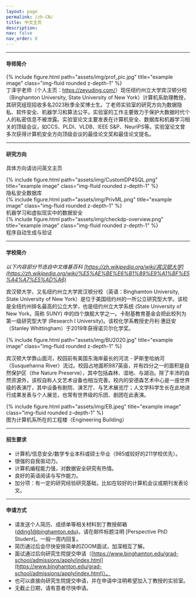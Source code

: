 ```yaml
---
layout: page
permalink: /zh-CN/
title: 中文主页
description:
nav: false
nav_order: 8
---
```


----

#### 导师简介


<div class="row justify-content-sm-center">
    <div class="col-sm-4 mt-3 mt-md-0">
        {% include figure.html path="assets/img/prof_pic.jpg" title="example image" class="img-fluid rounded z-depth-1" %}
    </div>
    <div class="col-sm-8 mt-3 mt-md-0">
        丁泽宇老师（个人主页：<a href="https://zeyuding.com/">https://zeyuding.com/</a>）现任纽约州立大学宾汉顿分校（Binghamton University, State University of New York）计算机系助理教授，其研究组现招收多名2023秋季全奖博士生。丁老师实验室的研究方向为数据隐私、软件安全、机器学习和算法公平。实验室的工作主要致力于保护大数据时代个人的私密信息不被泄露。实验室论文主要发表在计算机安全、数据库和机器学习相关的顶级会议，如CCS、PLDI、VLDB、IEEE S&P、NeurIPS等。实验室论文曾多次获得计算机安全方向顶级会议的最佳论文奖和最佳论文提名。
    </div>
</div>

----

#### 研究方向

具体方向请访问英文主页

<div class="row justify-content-sm-center">
    <div class="col-sm-4 mt-3 mt-md-0">
        {% include figure.html path="assets/img/CustomDP4SQL.png" title="example image" class="img-fluid rounded z-depth-1" %}
        <div class="caption">
            隐私安全数据库
        </div>
    </div>
    <div class="col-sm-4 mt-3 mt-md-0">
        {% include figure.html path="assets/img/PrivML.png" title="example image" class="img-fluid rounded z-depth-1" %}
        <div class="caption">
            机器学习和虚拟现实中的数据安全
        </div>
    </div>
    <div class="col-sm-4 mt-3 mt-md-0">
        {% include figure.html path="assets/img/checkdp-overview.png" title="example image" class="img-fluid rounded z-depth-1" %}
        <div class="caption">
            程序自动生成与验证
        </div>
    </div>
</div>



----

#### 学校简介

*以下内容部分节选自中文维基百科 [https://zh.wikipedia.org/wiki/宾汉顿大学](https://zh.wikipedia.org/wiki/%E5%AE%BE%E6%B1%89%E9%A1%BF%E5%A4%A7%E5%AD%A6)*


宾汉顿大学，又名纽约州立大学宾汉顿分校（英语：Binghamton University, State University of New York）是位于美国纽约州的一所公立研究型大学。该校是全纽约州排名最高的公立大学，也是纽约州立大学系统 (State University of New York，简称 SUNY) 中的四个旗舰大学之一。卡耐基教育基金会把此校列为第一级研究型大学 (Research I University)。该校化学系教授史丹利·惠廷安（Stanley Whittingham）于2019年获得诺贝尔化学奖。

<div class="row">
    <div class="col-sm mt-3 mt-md-0">
        {% include figure.html path="assets/img/BU2020.jpg" title="example image" class="img-fluid rounded z-depth-1" %}
    </div>
</div>
<!-- <div class="caption">
    This image can also have a caption. It's like magic.
</div> -->

宾汉顿大学靠山面河，校园前有美国东海岸最长的河流 - 萨斯奎哈纳河（Susquehanna River）流过。校园占地面积887英亩，并有四分之一的面积是自然保护区（the Nature Preserve），其中包括森林、湿地、与湖泊。除了丰沛的自然资源外，该校自称人文艺术设备也相当完善。校内的安德森艺术中心是一座世界级的表演厅，其中设备有剧院、演艺厅、与艺术展览厅；人文学科学生长在此地进行成果发表与个人展览，也常有世界级的乐团、剧团在此表演。



<div class="row">
    <div class="col-sm mt-3 mt-md-0">
        {% include figure.html path="assets/img/EB.jpeg" title="example image" class="img-fluid rounded z-depth-1" %}
    </div>
</div>
<div class="caption">
    图为计算机系所在的工程楼（Engineering Building）
</div>



----

#### 招生要求

* 计算机/信息安全/数学专业本科或硕士毕业（985或较好的211学校优先）。
* 很强的自我驱动力。
* 计算机编程能力强，对数据安全研究有热情。
* 良好的英语阅读与写作能力。
* 加分项：有一定的研究经验研究基础，比如在较好的计算机会议或期刊发表论文。


----
#### 申请方式

* 请发送个人简历、成绩单等相关材料到丁教授邮箱 (dding1@binghamton.edu)。请在邮件标题注明 [Perspective PhD Student]。一般一周内回复。
* 简历通过后会尽快安排简单的ZOOM面试，加深相互了解。
* 面试通过后向研究生院提交申请（[https://www.binghamton.edu/grad-school/admissions/apply/index.html](https://www.binghamton.edu/grad-school/admissions/apply/index.html)）。
* 也可以直接向研究生院提交申请，并在申请中注明希望加入丁教授的实验室。
* 无截止日期，请有意者尽快申请。

